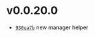 # v0.0.20.0
 * [`930ea7b`](https://github.com/lucaspopp0/hass-updatemanager/commit/930ea7b) new manager helper


